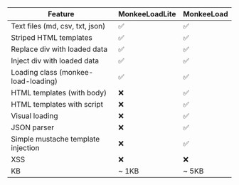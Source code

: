 | Feature                             | MonkeeLoadLite | MonkeeLoad |
| ----------------------------------- | -------------- | ---------- |
| Text files (md, csv, txt, json)     | ✅             | ✅         |
| Striped HTML templates              | ✅             | ✅         |
| Replace div with loaded data        | ✅             | ✅         |
| Inject div with loaded data         | ✅             | ✅         |
| Loading class (monkee-load-loading) | ✅             | ✅         |
| HTML templates (with body)          | ❌             | ✅         |
| HTML templates with script          | ❌             | ✅         |
| Visual loading                      | ❌             | ✅         |
| JSON parser                         | ❌             | ✅         |
| Simple mustache template injection  | ❌             | ✅         |
| XSS                                 | ❌             | ❌         |
| KB                                  | ~ 1KB          | ~ 5KB      |
